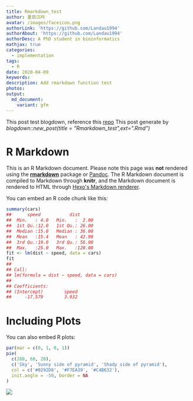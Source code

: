 ```yaml
---
title: Rmarkdown_test
author: 夏目沉吟
avatar: /images/faceicon.png
authorLink: 'https://github.com/Landau1994'
authorAbout: 'https://github.com/Landau1994'
authorDesc: A PhD student in bioinformatics
mathjax: true
categories: 
  - implementation
tags: 
  - R
date: 2020-04-09
keywords:
description: Add rmarkdown function test
photos:
output: 
  md_document:
    variant: gfm
---
```


This post test blogdown, reference this [repo](https://github.com/yihui/blogdown-hexo)
This post generate by *blogdown::new_post(title = "Rmarkdown_test",ext=".Rmd")*







# R Markdown

This is an R Markdown document. Please note this page was **not** rendered using the [**rmarkdown**]( http://rmarkdown.rstudio.com) package or [Pandoc](http://pandoc.org). The R Markdown document is compiled to Markdown through **knitr**, and the Markdown document is rendered to HTML through [Hexo's Markdown renderer](https://github.com/hexojs/hexo-renderer-marked).

You can embed an R code chunk like this:


```r
summary(cars)
##      speed           dist       
##  Min.   : 4.0   Min.   :  2.00  
##  1st Qu.:12.0   1st Qu.: 26.00  
##  Median :15.0   Median : 36.00  
##  Mean   :15.4   Mean   : 42.98  
##  3rd Qu.:19.0   3rd Qu.: 56.00  
##  Max.   :25.0   Max.   :120.00
fit <- lm(dist ~ speed, data = cars)
fit
## 
## Call:
## lm(formula = dist ~ speed, data = cars)
## 
## Coefficients:
## (Intercept)        speed  
##     -17.579        3.932
```

# Including Plots

You can also embed R plots:


```r
par(mar = c(0, 1, 0, 1))
pie(
  c(280, 60, 20),
  c('Sky', 'Sunny side of pyramid', 'Shady side of pyramid'),
  col = c('#0292D8', '#F7EA39', '#C4B632'),
  init.angle = -50, border = NA
)
```

![](figure/pie-1.png)
